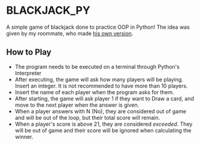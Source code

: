 # BLACKJACK_PY

A simple game of blackjack done to practice OOP in Python! The idea was given by my roommate, who made [his own version][1].

## How to Play
- The program needs to be executed on a terminal through Python's Interpreter
- After executing, the game will ask how many players will be playing. Insert an integer. It is not recommended to have more than 10 players.
- Insert the name of each player when the program asks for them.
- After starting, the game will ask player 1 if they want to Draw a card, and move to the next player when the answer is given. 
- When a player answers with N (No), they are considered out of game and will be out of the loop, but their total score will remain.
- When a player's score is above 21, they are considered *exceeded*. They will be out of game and their score will be ignored when calculating the winner.



[1]: https://github.com/MatCarvalho21/jogo21_em_python